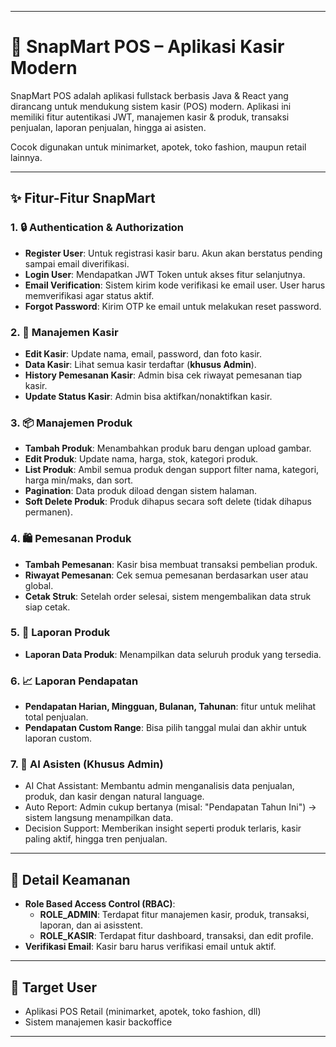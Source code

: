 ﻿
---

# 🛒 SnapMart POS – Aplikasi Kasir Modern

SnapMart POS adalah aplikasi fullstack berbasis Java & React yang dirancang untuk mendukung sistem kasir (POS) modern.
Aplikasi ini memiliki fitur autentikasi JWT, manajemen kasir & produk, transaksi penjualan, laporan penjualan, hingga ai asisten.

Cocok digunakan untuk minimarket, apotek, toko fashion, maupun retail lainnya.

---

## ✨ Fitur-Fitur SnapMart

### 1. 🔒 Authentication & Authorization

- **Register User**: Untuk registrasi kasir baru. Akun akan berstatus pending sampai email diverifikasi.
- **Login User**: Mendapatkan JWT Token untuk akses fitur selanjutnya.
- **Email Verification**: Sistem kirim kode verifikasi ke email user. User harus memverifikasi agar status aktif.
- **Forgot Password**: Kirim OTP ke email untuk melakukan reset password.

### 2. 👥 Manajemen Kasir

- **Edit Kasir**: Update nama, email, password, dan foto kasir.
- **Data Kasir**: Lihat semua kasir terdaftar (**khusus Admin**).
- **History Pemesanan Kasir**: Admin bisa cek riwayat pemesanan tiap kasir.
- **Update Status Kasir**: Admin bisa aktifkan/nonaktifkan kasir.

### 3. 📦 Manajemen Produk

- **Tambah Produk**: Menambahkan produk baru dengan upload gambar.
- **Edit Produk**: Update nama, harga, stok, kategori produk.
- **List Produk**: Ambil semua produk dengan support filter nama, kategori, harga min/maks, dan sort.
- **Pagination**: Data produk diload dengan sistem halaman.
- **Soft Delete Produk**: Produk dihapus secara soft delete (tidak dihapus permanen).

### 4. 🛍️ Pemesanan Produk

- **Tambah Pemesanan**: Kasir bisa membuat transaksi pembelian produk.
- **Riwayat Pemesanan**: Cek semua pemesanan berdasarkan user atau global.
- **Cetak Struk**: Setelah order selesai, sistem mengembalikan data struk siap cetak.

### 5. 📑 Laporan Produk

- **Laporan Data Produk**: Menampilkan data seluruh produk yang tersedia.

### 6. 📈 Laporan Pendapatan

- **Pendapatan Harian, Mingguan, Bulanan, Tahunan**: fitur untuk melihat total penjualan.
- **Pendapatan Custom Range**: Bisa pilih tanggal mulai dan akhir untuk laporan custom.

### 7. 🤖 AI Asisten (Khusus Admin)

- AI Chat Assistant: Membantu admin menganalisis data penjualan, produk, dan kasir dengan natural language.
- Auto Report: Admin cukup bertanya (misal: "Pendapatan Tahun Ini") → sistem langsung menampilkan data.
- Decision Support: Memberikan insight seperti produk terlaris, kasir paling aktif, hingga tren penjualan.

---

## 🧠 Detail Keamanan

- **Role Based Access Control (RBAC)**:
  - **ROLE_ADMIN**: Terdapat fitur manajemen kasir, produk, transaksi, laporan, dan ai asisstent.
  - **ROLE_KASIR**: Terdapat fitur dashboard, transaksi, dan edit profile.
- **Verifikasi Email**: Kasir baru harus verifikasi email untuk aktif.

---

## 🎯 Target User

- Aplikasi POS Retail (minimarket, apotek, toko fashion, dll)
- Sistem manajemen kasir backoffice

---

